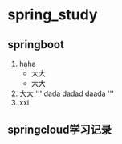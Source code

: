# spring_study
## springboot ##
1. haha
    + 大大
    + 大大
2. 大大
    '''
        dada
        dadad
        daada
    '''
3. xxi
## springcloud学习记录
